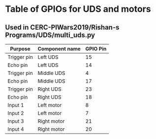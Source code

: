 # Table of GPIOs for UDS and motors #
## Used in CERC-PIWars2019/Rishan-s Programs/UDS/multi_uds.py ##
      

Purpose       |  Component name     | GPIO Pin
--------------|---------------------|----------------
Trigger pin   | Left UDS            | 15 
Echo pin      | Left UDS            | 14
Trigger pin   | Middle UDS          | 4
Echo pin      | Middle UDS          | 17
Trigger pin   | Right UDS           | 23
Echo pin      | Right UDS           | 18
Input 1       | Left motor          | 8
Input 2       | Left motor          | 7
Input 3       | Right motor         | 21
Input 4       | Right motor         | 20

